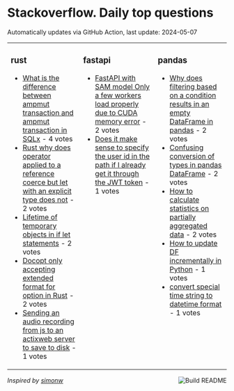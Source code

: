 # Stackoverflow. Daily top questions 

Automatically updates via GitHub Action, last update: <!-- date starts -->2024-05-07<!-- date ends -->


<table><tr><td valign="top" width="33%">

### rust
<!-- rust starts -->
* [What is the difference between ampmut transaction and ampmut transaction in SQLx](https://stackoverflow.com/questions/78434614/what-is-the-difference-between-mut-transaction-and-mut-transaction-in-sql) - 4 votes
* [Rust why does operator applied to a reference coerce but let with an explicit type does not](https://stackoverflow.com/questions/78443315/rust-why-does-operator-applied-to-a-reference-coerce-but-let-with-an-explicit-t) - 2 votes
* [Lifetime of temporary objects in if let statements](https://stackoverflow.com/questions/78437192/lifetime-of-temporary-objects-in-if-let-statements) - 2 votes
* [Docopt only accepting extended format for option in Rust](https://stackoverflow.com/questions/78438183/docopt-only-accepting-extended-format-for-option-in-rust) - 2 votes
* [Sending an audio recording from js to an actixweb server to save to disk](https://stackoverflow.com/questions/78438857/sending-an-audio-recording-from-js-to-an-actix-web-server-to-save-to-disk) - 1 votes
<!-- rust ends -->
</td><td valign="top" width="34%">


### fastapi
<!-- fastapi starts -->
* [FastAPI with SAM model Only a few workers load properly due to CUDA memory error](https://stackoverflow.com/questions/78436711/fastapi-with-sam-model-only-a-few-workers-load-properly-due-to-cuda-memory-erro) - 2 votes
* [Does it make sense to specify the user id in the path if I already get it through the JWT token](https://stackoverflow.com/questions/78434536/does-it-make-sense-to-specify-the-user-id-in-the-path-if-i-already-get-it-throu) - 1 votes
<!-- fastapi ends -->
</td><td valign="top" width="34%">


### pandas
<!-- pandas starts -->
* [Why does filtering based on a condition results in an empty DataFrame in pandas](https://stackoverflow.com/questions/78434699/why-does-filtering-based-on-a-condition-results-in-an-empty-dataframe-in-pandas) - 2 votes
* [Confusing conversion of types in pandas DataFrame](https://stackoverflow.com/questions/78435157/confusing-conversion-of-types-in-pandas-dataframe) - 2 votes
* [How to calculate statistics on partially aggregated data](https://stackoverflow.com/questions/78439181/how-to-calculate-statistics-on-partially-aggregated-data) - 2 votes
* [How to update DF incrementally in Python](https://stackoverflow.com/questions/78442027/how-to-update-df-incrementally-in-python) - 1 votes
* [convert special time string to datetime format](https://stackoverflow.com/questions/78439794/convert-special-time-string-to-datetime-format) - 1 votes
<!-- pandas ends -->
</td></tr></table>

<a href="https://github.com/hp0404/hp0404/actions"><img src="https://github.com/hp0404/hp0404/workflows/Build%20README/badge.svg" align="right" alt="Build README"></a> <p>*Inspired by  [simonw](https://github.com/simonw/simonw)*</p>
